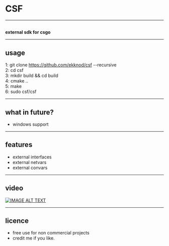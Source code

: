 # CSF

----
##
##
**external sdk for csgo**

----
## usage
1: git clone https://github.com/ekknod/csf --recursive  
2: cd csf  
3: mkdir build && cd build  
4: cmake ..  
5: make  
6: sudo csf/csf  

----
## what in future?
* windows support

----
## features
* external interfaces
* external netvars
* external convars

----
## video
[![IMAGE ALT TEXT](https://i.ytimg.com/vi/P655rd45cQ8/maxresdefault.jpg)](https://www.youtube.com/watch?v=P655rd45cQ8a "linux csgo csf tutorial")

----
## licence
* free use for non commercial projects
* credit me if you like.

